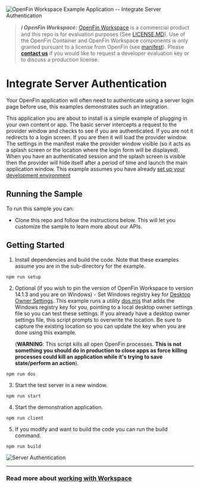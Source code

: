 ![OpenFin Workspace Example Application -- Integrate Server Authentication](../../assets/OpenFin-Workspace-Starter.png)

> **_:information_source: OpenFin Workspace:_** [OpenFin Workspace](https://www.openfin.co/workspace/) is a commercial product and this repo is for evaluation purposes (See [LICENSE.MD](LICENSE.MD)). Use of the OpenFin Container and OpenFin Workspace components is only granted pursuant to a license from OpenFin (see [manifest](public/manifest.fin.json)). Please [**contact us**](https://www.openfin.co/workspace/poc/) if you would like to request a developer evaluation key or to discuss a production license.

# Integrate Server Authentication

Your OpenFin application will often need to authenticate using a server login page before use, this examples demonstrates such an integration.

This application you are about to install is a simple example of plugging in your own content or app. The basic server intercepts a request to the provider window and checks to see if you are authenticated. If you are not it redirects to a login screen. If you are then it will load the provider window. The settings in the manifest make the provider window visible (so it acts as a splash screen or the location where the login form will be displayed). When you have an authenticated session and the splash screen is visible then the provider will hide itself after a period of time and launch the main application window. This example assumes you have already [set up your development environment](https://developers.openfin.co/of-docs/docs/set-up-your-dev-environment)

## Running the Sample

To run this sample you can:

- Clone this repo and follow the instructions below. This will let you customize the sample to learn more about our APIs.

## Getting Started

1. Install dependencies and build the code. Note that these examples assume you are in the sub-directory for the example.

```shell
npm run setup
```

2. Optional (if you wish to pin the version of OpenFin Workspace to version 14.1.3 and you are on Windows) - Set Windows registry key for [Desktop Owner Settings](https://developers.openfin.co/docs/desktop-owner-settings).
   This example runs a utility [dos.mjs](./scripts/dos.mjs) that adds the Windows registry key for you, pointing to a local desktop owner
   settings file so you can test these settings. If you already have a desktop owner settings file, this script prompts to overwrite the location. Be sure to capture the existing location so you can update the key when you are done using this example.

   (**WARNING**: This script kills all open OpenFin processes. **This is not something you should do in production to close apps as force killing processes could kill an application while it's trying to save state/perform an action**).

```shell
npm run dos
```

3. Start the test server in a new window.

```shell
npm run start
```

4. Start the demonstration application.

```shell
npm run client
```

5. If you modify and want to build the code you can run the build command.

```shell
npm run build
```

![Server Authentication](openfin-integrate-server-authentication.gif)

---

### Read more about [working with Workspace](https://developers.openfin.co/of-docs/docs/overview-of-workspace)
